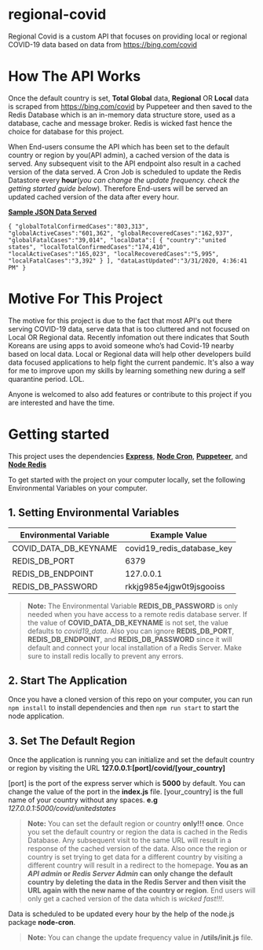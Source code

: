 # regional-covid
Regional Covid is a custom API that focuses on providing local or regional COVID-19 data based on data from https://bing.com/covid

# How The API Works
Once the default country is set, **Total Global** data, **Regional** OR **Local** data is scraped from https://bing.com/covid by Puppeteer and then saved to the Redis Database which is an in-memory data structure store, used as a database, cache and message broker. Redis is wicked fast hence the choice for database for this project.

When End-users consume the API which has been set to the default country or region by you(API admin), a cached version of the data is served. Any subsequent visit to the API endpoint also result in a cached version of the data served.
A Cron Job is scheduled to update the Redis Datastore every **hour**(*you can change the update frequency. check the getting started guide below*). Therefore End-users will be served an updated cached version of the data after every hour.

<ins>**Sample JSON Data Served**</ins>

`
{
   "globalTotalConfirmedCases":"803,313",
   "globalActiveCases":"601,362",
   "globalRecoveredCases":"162,937",
   "globalFatalCases":"39,014",
   "localData":[
      {
         "country":"united states",
         "localTotalConfirmedCases":"174,410",
         "localActiveCases":"165,023",
         "localRecoveredCases":"5,995",
         "localFatalCases":"3,392"
      }
   ],
   "dataLastUpdated":"3/31/2020, 4:36:41 PM"
}
`

# Motive For This Project
The motive for this project is due to the fact that most API's out there serving COVID-19 data, serve data that is too cluttered and not focused on Local OR Regional data. Recently infomation out there indicates that South Koreans are using apps to avoid someone who’s had Covid-19 nearby based on local data. 
Local or Regional data will help other developers build data focused applications to help fight the current pandemic.
It's also a way for me to improve upon my skills by learning something new during a self quarantine period. LOL.

Anyone is welcomed to also add features or contribute to this project if you are interested and have the time.

# Getting started

This project uses the dependencies **[Express](https://github.com/expressjs/express)**, **[Node Cron](https://github.com/node-cron/node-cron)**, **[Puppeteer](https://github.com/puppeteer/puppeteer)**, and **[Node Redis](https://github.com/NodeRedis/node-redis)**

To get started with the project on your computer locally, set the following Environmental Variables on your computer.

## 1. Setting Environmental Variables

|Environmental Variable| Example Value |
|--|--|
|COVID_DATA_DB_KEYNAME | covid19_redis_database_key  |
|REDIS_DB_PORT | 6379  |
|REDIS_DB_ENDPOINT | 127.0.0.1 |
|REDIS_DB_PASSWORD | rkkjg985e4jgw0t9jsgooiss  |

> **Note:** The Environmental Variable **REDIS_DB_PASSWORD** is only needed when you have access to a remote redis database server. If the value of **COVID_DATA_DB_KEYNAME** is not set, the value defaults to *covid19_data*. Also you can ignore **REDIS_DB_PORT**, **REDIS_DB_ENDPOINT**, and **REDIS_DB_PASSWORD** since it will default and connect your local installation of a Redis Server. Make sure to install redis locally to prevent any errors.

## 2. Start The Application
Once you have a cloned version of this repo on your computer, you can run `npm install` to install dependencies and then `npm run start` to start the node application.

## 3. Set The Default Region
Once the application is running you can initialize and set the default country or region by visiting the URL **127.0.0.1:[port]/covid/[your_country]**

[port] is the port of the express server which is **5000** by default. You can change the value of the port in the **index.js** file. [your_country] is the full name of your country without any spaces.
**e.g** *127.0.0.1:5000/covid/unitedstates*

> **Note:** You can set the default region or country **only!!! once**. Once you set the default country or region the data is cached in the Redis Database. Any subsequent visit to the same URL will result in a response of the cached version of the data. Also once the region or country is set trying to get data for a different country by visiting a different country will result in a redirect to the homepage. **You as an *API admin* or *Redis Server Admin* can only change the default country by deleting the data in the Redis Server and then visit the URL again with the new name of the country or region**. End users will only get a cached version of the data which is *wicked fast!!!*. 

Data is scheduled to be updated every hour by the help of the node.js package **node-cron**. 
> **Note:** You can change the update frequency value in **/utils/init.js** file. 
